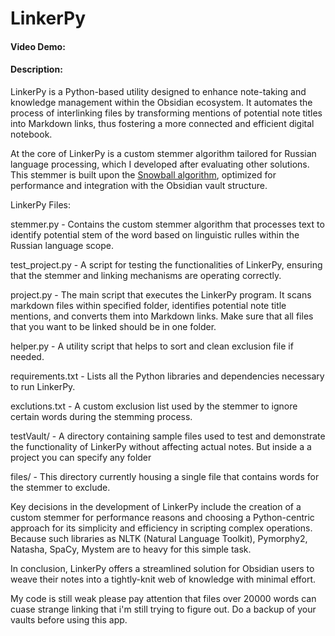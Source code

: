 # LinkerPy
#### Video Demo:  <URL HERE>
#### Description:
LinkerPy is a Python-based utility designed to enhance note-taking and knowledge management within the Obsidian ecosystem. It automates the process of interlinking files by transforming mentions of potential note titles into Markdown links, thus fostering a more connected and efficient digital notebook.

At the core of LinkerPy is a custom stemmer algorithm tailored for Russian language processing, which I developed after evaluating other solutions. This stemmer is built upon the [Snowball algorithm](http://snowball.tartarus.org/algorithms/russian/stemmer.html), optimized for performance and integration with the Obsidian vault structure.

LinkerPy Files:

stemmer.py - Contains the custom stemmer algorithm that processes text to identify potential stem of the word based on linguistic rulles within the Russian language scope.

test_project.py - A script for testing the functionalities of LinkerPy, ensuring that the stemmer and linking mechanisms are operating correctly.

project.py - The main script that executes the LinkerPy program. It scans markdown files within specified folder, identifies potential note title mentions, and converts them into Markdown links. Make sure that all files that you want to be linked should be in one folder.

helper.py - A utility script that helps to sort and clean exclusion file if needed.

requirements.txt - Lists all the Python libraries and dependencies necessary to run LinkerPy.

exclutions.txt - A custom exclusion list used by the stemmer to ignore certain words during the stemming process.

testVault/ - A directory containing sample files used to test and demonstrate the functionality of LinkerPy without affecting actual notes. But inside a a project you can specify any folder

files/ - This directory currently housing a single file that contains words for the stemmer to exclude.

Key decisions in the development of LinkerPy include the creation of a custom stemmer for performance reasons and choosing a Python-centric approach for its simplicity and efficiency in scripting complex operations. Because such libraries as 
NLTK (Natural Language Toolkit), Pymorphy2, Natasha, SpaCy, Mystem are to heavy for this simple task.

In conclusion, LinkerPy offers a streamlined solution for Obsidian users to weave their notes into a tightly-knit web of knowledge with minimal effort. 

My code is still weak please pay attention that files over 20000 words can cuase strange linking that i'm still trying to figure out. Do a backup of your vaults before using this app. 

